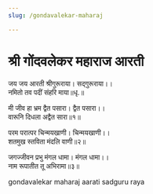 ```yaml
---
slug: /gondavalekar-maharaj

---
```

# श्री  गोंदवलेकर महाराज आरती

जय जय आरती श्रीगुरूराया। सद्गुरूराया।।<br />
नमितो तव पदीं संहरि माया॥धृ.॥

मी जीव हा भ्रम द्वैत पसारा। द्वैत पसारा।।<br />
वारूनि दिधला अद्वैत सारा॥१॥

परम परात्पर चिन्मयखाणी। चिन्मयखाणी।।<br />
शतमुख स्तविता मंदलि वाणी॥२॥

जगज्जीवन प्रभु मंगल धामा। मंगल धामा।।<br />
नाम रूपातीत तू अभिरामा॥३॥

<span class='index-text'> gondavalekar maharaj aarati sadguru raya</span>

